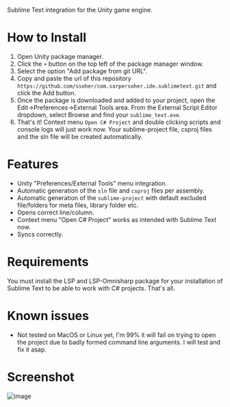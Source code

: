 Sublime Text integration for the Unity game engine.

# How to Install
1) Open Unity package manager.
2) Click the `+` button on the top left of the package manager window. 
3) Select the option "Add package from git URL".
4) Copy and paste the url of this repository `https://github.com/ssoher/com.sarpersoher.ide.sublimetext.git` and click the Add button.
5) Once the package is downloaded and added to your project, open the Edit->Preferences->External Tools area. From the External Script Editor dropdown, select Browse and find your `sublime_text.exe`.
6) That's it! Context menu `Open C# Project` and double clicking scripts and console logs will just work now. Your sublime-project file, csproj files and the sln file will be created automatically.

# Features
- Unity "Preferences/External Tools" menu integration.
- Automatic generation of the `sln` file and `csproj` files per assembly.
- Automatic generation of the `sublime-project` with default excluded file/folders for meta files, library folder etc.
- Opens correct line/column.
- Context menu "Open C# Project" works as intended with Sublime Text now.
- Syncs correctly.

# Requirements
You must install the LSP and LSP-Omnisharp package for your installation of Sublime Text to be able to work with C# projects. That's all.

# Known issues
- Not tested on MacOS or Linux yet, I'm 99% it will fail on trying to open the project due to badly formed command line arguments. I will test and fix it asap.


# Screenshot
![image](https://user-images.githubusercontent.com/4283979/200619168-3132de72-7844-436f-974b-7d6017e1c3e4.png)
